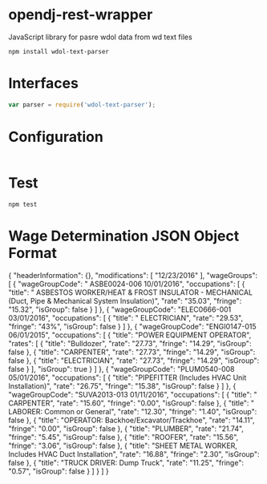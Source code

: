 # opendj-rest-wrapper
JavaScript library for pasre wdol data from wd text files

    npm install wdol-text-parser

# Interfaces
```javascript
var parser = require('wdol-text-parser');

```

# Configuration
```Environment variables

```

# Test

    npm test

# Wage Determination JSON Object Format
{
	"headerInformation": {},
	"modifications": [
		"12/23/2016"
	],
	"wageGroups": [
		{
			"wageGroupCode": " ASBE0024-006 10/01/2016",
			"occupations": [
				{
					"title": "  ASBESTOS WORKER/HEAT & FROST INSULATOR - MECHANICAL (Duct, Pipe & Mechanical System Insulation)",
					"rate": "35.03",
					"fringe": "15.32",
					"isGroup": false
				}
			]
		},
		{
			"wageGroupCode": "ELEC0666-001 03/01/2016",
			"occupations": [
				{
					"title": "  ELECTRICIAN",
					"rate": "29.53",
					"fringe": "43%",
					"isGroup": false
				}
			]
		},
		{
			"wageGroupCode": "ENGI0147-015 06/01/2015",
			"occupations": [
				{
					"title": "POWER EQUIPMENT OPERATOR",
					"rates": [
						{
							"title": "Bulldozer",
							"rate": "27.73",
							"fringe": "14.29",
							"isGroup": false
						},
            {
              "title": "CARPENTER",
              "rate": "27.73",
              "fringe": "14.29",
              "isGroup": false
            },
            {
              "title": "ELECTRICIAN",
              "rate": "27.73",
              "fringe": "14.29",
              "isGroup": false
            }
					],
					"isGroup": true
				}
			]
		},
		{
			"wageGroupCode": "PLUM0540-008 05/01/2016",
			"occupations": [
				{
					"title": "PIPEFITTER (Includes HVAC Unit Installation)",
					"rate": "26.75",
					"fringe": "15.38",
					"isGroup": false
				}
			]
		},
		{
			"wageGroupCode": "SUVA2013-013 01/11/2016",
			"occupations": [
				{
					"title": "  CARPENTER",
					"rate": "15.60",
					"fringe": "0.00",
					"isGroup": false
				},
				{
					"title": " LABORER:  Common or General",
					"rate": "12.30",
					"fringe": "1.40",
					"isGroup": false
				},
				{
					"title": "OPERATOR: Backhoe/Excavator/Trackhoe",
					"rate": "14.11",
					"fringe": "0.00",
					"isGroup": false
				},
				{
					"title": "PLUMBER",
					"rate": "21.74",
					"fringe": "5.45",
					"isGroup": false
				},
				{
					"title": "ROOFER",
					"rate": "15.56",
					"fringe": "3.06",
					"isGroup": false
				},
				{
					"title": "SHEET METAL WORKER, Includes HVAC Duct Installation",
					"rate": "16.88",
					"fringe": "2.30",
					"isGroup": false
				},
				{
					"title": "TRUCK DRIVER:  Dump Truck",
					"rate": "11.25",
					"fringe": "0.57",
					"isGroup": false
				}
			]
		}
	]
}
